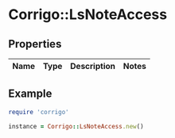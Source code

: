 # Corrigo::LsNoteAccess

## Properties

| Name | Type | Description | Notes |
| ---- | ---- | ----------- | ----- |

## Example

```ruby
require 'corrigo'

instance = Corrigo::LsNoteAccess.new()
```

